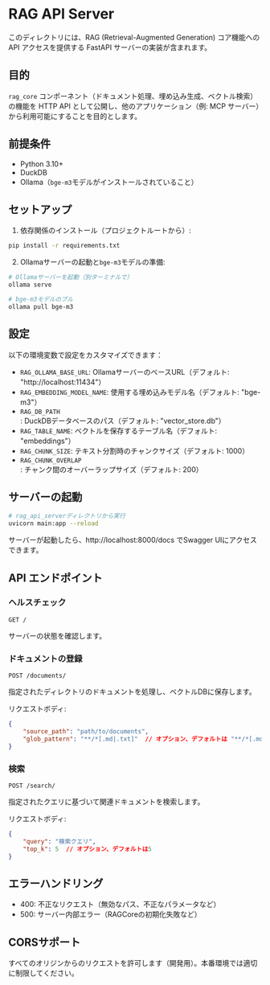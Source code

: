 # RAG API Server

このディレクトリには、RAG (Retrieval-Augmented Generation) コア機能への API アクセスを提供する FastAPI サーバーの実装が含まれます。

## 目的

`rag_core` コンポーネント（ドキュメント処理、埋め込み生成、ベクトル検索）の機能を HTTP API として公開し、他のアプリケーション（例: MCP サーバー）から利用可能にすることを目的とします。

## 前提条件

- Python 3.10+
- DuckDB
- Ollama（`bge-m3`モデルがインストールされていること）

## セットアップ

1. 依存関係のインストール（プロジェクトルートから）:
```bash
pip install -r requirements.txt
```

2. Ollamaサーバーの起動と`bge-m3`モデルの準備:
```bash
# Ollamaサーバーを起動（別ターミナルで）
ollama serve

# bge-m3モデルのプル
ollama pull bge-m3
```

## 設定

以下の環境変数で設定をカスタマイズできます：

- `RAG_OLLAMA_BASE_URL`: OllamaサーバーのベースURL（デフォルト: "http://localhost:11434"）
- `RAG_EMBEDDING_MODEL_NAME`: 使用する埋め込みモデル名（デフォルト: "bge-m3"）
- `RAG_DB_PATH`: DuckDBデータベースのパス（デフォルト: "vector_store.db"）
- `RAG_TABLE_NAME`: ベクトルを保存するテーブル名（デフォルト: "embeddings"）
- `RAG_CHUNK_SIZE`: テキスト分割時のチャンクサイズ（デフォルト: 1000）
- `RAG_CHUNK_OVERLAP`: チャンク間のオーバーラップサイズ（デフォルト: 200）

## サーバーの起動

```bash
# rag_api_serverディレクトリから実行
uvicorn main:app --reload
```

サーバーが起動したら、http://localhost:8000/docs でSwagger UIにアクセスできます。

## API エンドポイント

### ヘルスチェック

```http
GET /
```

サーバーの状態を確認します。

### ドキュメントの登録

```http
POST /documents/
```

指定されたディレクトリのドキュメントを処理し、ベクトルDBに保存します。

リクエストボディ:
```json
{
    "source_path": "path/to/documents",
    "glob_pattern": "**/*[.md|.txt]"  // オプション、デフォルトは "**/*[.md|.txt]"
}
```

### 検索

```http
POST /search/
```

指定されたクエリに基づいて関連ドキュメントを検索します。

リクエストボディ:
```json
{
    "query": "検索クエリ",
    "top_k": 5  // オプション、デフォルトは5
}
```

## エラーハンドリング

- 400: 不正なリクエスト（無効なパス、不正なパラメータなど）
- 500: サーバー内部エラー（RAGCoreの初期化失敗など）

## CORSサポート

すべてのオリジンからのリクエストを許可します（開発用）。本番環境では適切に制限してください。
